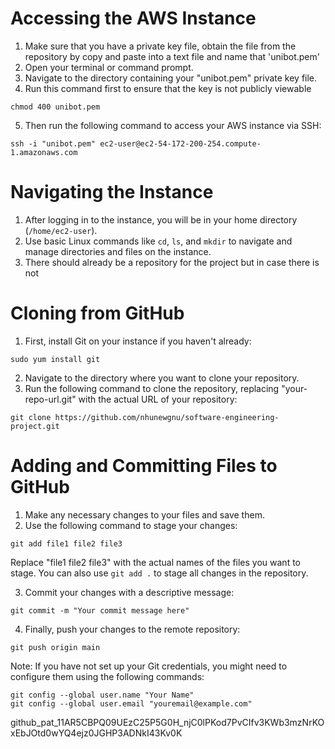 # Accessing the AWS Instance

1. Make sure that you have a private key file, obtain the file from the repository by copy and paste into a text file and name that 'unibot.pem'
2. Open your terminal or command prompt.
3. Navigate to the directory containing your "unibot.pem" private key file.
4. Run this command first to ensure that the key is not publicly viewable
```
chmod 400 unibot.pem
```
5. Then run the following command to access your AWS instance via SSH:
```
ssh -i "unibot.pem" ec2-user@ec2-54-172-200-254.compute-1.amazonaws.com
```

# Navigating the Instance

1. After logging in to the instance, you will be in your home directory (`/home/ec2-user`).
2. Use basic Linux commands like `cd`, `ls`, and `mkdir` to navigate and manage directories and files on the instance.
3. There should already be a repository for the project but in case there is not

# Cloning from GitHub

1. First, install Git on your instance if you haven't already:
```
sudo yum install git
```
2. Navigate to the directory where you want to clone your repository.
3. Run the following command to clone the repository, replacing "your-repo-url.git" with the actual URL of your repository:
```
git clone https://github.com/nhunewgnu/software-engineering-project.git
```


# Adding and Committing Files to GitHub

1. Make any necessary changes to your files and save them.
2. Use the following command to stage your changes:

```
git add file1 file2 file3
```

Replace "file1 file2 file3" with the actual names of the files you want to stage. You can also use `git add .` to stage all changes in the repository.

3. Commit your changes with a descriptive message:
```
git commit -m "Your commit message here"
```

4. Finally, push your changes to the remote repository:
```
git push origin main
```
Note: If you have not set up your Git credentials, you might need to configure them using the following commands:

```
git config --global user.name "Your Name"
git config --global user.email "youremail@example.com"
```

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

